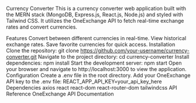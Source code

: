 Currency Converter
This is a currency converter web application built with the MERN stack (MongoDB, Express.js, React.js, Node.js) and styled with Tailwind CSS. It utilizes the OneExchange API to fetch real-time exchange rates and convert currencies.

Features
Convert between different currencies in real-time.
View historical exchange rates.
Save favorite currencies for quick access.
Installation
Clone the repository: git clone https://github.com/your-username/currency-converter.git
Navigate to the project directory: cd currency-converter
Install dependencies: npm install
Start the development server: npm start
Open your browser and navigate to http://localhost:3000 to view the application.
Configuration
Create a .env file in the root directory.
Add your OneExchange API key to the .env file: REACT_APP_API_KEY=your_api_key_here
Dependencies
axios
react
react-dom
react-router-dom
tailwindcss
API Reference
OneExchange API Documentation
